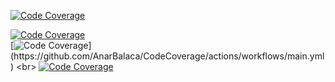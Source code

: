 
[![Code Coverage](https://img.shields.io/badge/Code%20Coverage-86%25-success?style=flat?color=black&color=red)](https://github.com/AnarBalaca/CodeCoverage/actions/workflows/main.yml)
<br>

[![Code Coverage](https://i4.hurimg.com/i/hurriyet/75/0x0/5f51676f0f254426f43fc82f.jpg)](https://github.com/AnarBalaca/CodeCoverage/actions/workflows/main.yml)
<br>
[![Code Coverage]([https://i4.hurimg.com/i/hurriyet/75/0x0/5f51676f0f254426f43fc82f.jpg](https://donkeyontheedge.com/mahir/assets/Ukoad5.jpg))](https://github.com/AnarBalaca/CodeCoverage/actions/workflows/main.yml)
<br>
[![Code Coverage](https://github.com/AnarBalaca/CodeCoverage/actions/workflows/main.yml/badge.svg)](https://github.com/AnarBalaca/CodeCoverage/actions/workflows/main.yml)
